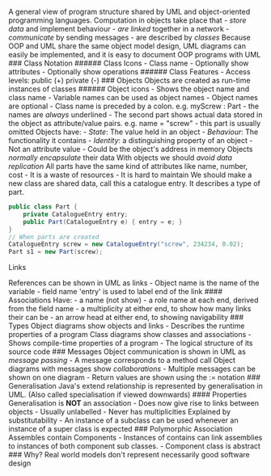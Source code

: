 A general view of program structure shared by UML and object-oriented
programming languages. Computation in objects take place that - *store
data* and implement behaviour - *are linked* together in a network -
*communicate* by sending messages - are described by *classes* Because
OOP and UML share the same object model design, UML diagrams can easily
be implemented, and it is easy to document OOP programs with UML \###
Class Notation \###### Class Icons - Class name - Optionally show
attributes - Optionally show operations \###### Class Features - Access
levels: public (+) private (-) \### Objects Objects are created as
run-time instances of classes \###### Object icons - Shows the object
name and class name - Variable names can be used as object names -
Object names are optional - Class name is preceded by a colon.
e.g. myScrew : Part - the names are *always* underlined - The second
part shows actual data stored in the object as attribute/value pairs.
e.g. name = \"screw\" - this part is usually omitted Objects have: -
*State*: The value held in an object - *Behaviour*: The functionality it
contains - *Identity*: a distinguishing property of an object - Not an
attribute value - Could be the object\'s address in memory Objects
*normally encapsulate* their data With objects we should *avoid data
replication* All parts have the same kind of attributes like name,
number, cost - It is a waste of resources - It is hard to maintain We
should make a new class are shared data, call this a catalogue entry. It
describes a type of part.

``` java
public class Part {
    private CatalogueEntry entry;
    public Part(CatalogueEntry e) { entry = e; }
}
// When parts are created
CatalogueEntry screw = new CatalogueEntry("screw", 234234, 0.02);
Part s1 = new Part(screw);
```

Links

References can be shown in UML as links - Object name is the name of the
variable - field name \'entry\' is used to label end of the link \####
Associations Have: - a name (not show) - a role name at each end,
derived from the field name - a multiplicity at either end, to show how
many links their can be - an arrow head at either end, to showing
navigability \### Types Object diagrams show objects and links -
Describes the runtime properties of a program Class diagrams show
classes and associations - Shows compile-time properties of a program -
The logical structure of its source code \### Messages Object
communication is shown in UML as *message passing* - A message
corresponds to a method call Object diagrams with messages show
*collaborations* - Multiple messages can be shown on one diagram -
Return values are shown using the := notation \### Generalisation
Java\'s extend relationship is represented by generalisation in UML.
(Also called specialisation if viewed downwards) \#### Properties
Generalisation is **NOT** an association - Does now give rise to links
between objects - Usually unlabelled - Never has multiplicities
Explained by substitutability - An instance of a subclass can be used
whenever an instance of a super class is expected \### Polymorphic
Association Assembles contain Components - Instances of contains can
link assemblies to instances of both component sub classes. - Component
class is abstract \### Why? Real world models don\'t represent
necessarily good software design
